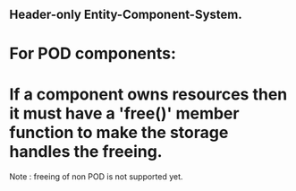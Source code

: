 ## Header-only Entity-Component-System.

# For POD components: 
# If a component owns resources then it must have a 'free()' member function to make the storage handles the freeing.

Note : freeing of non POD is not supported yet. 
